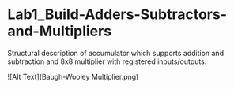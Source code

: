 # Lab1_Build-Adders-Subtractors-and-Multipliers
Structural description of accumulator which supports addition and subtraction and 8x8 multiplier with registered inputs/outputs.

![Alt Text](Baugh-Wooley Multiplier.png)
